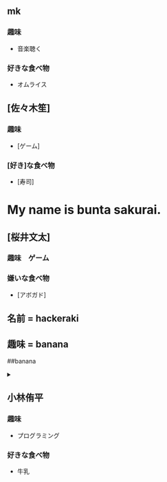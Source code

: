 
## mk

### 趣味
- 音楽聴く
### 好きな食べ物
- オムライス

## [佐々木笙]

### 趣味
- [ゲーム]
### [好き]な食べ物
- [寿司]

# My name is bunta sakurai. 

## [桜井文太]

### 趣味　ゲーム
### 嫌いな食べ物
- [アボガド]



## 名前 = hackeraki
## 趣味 = banana
##banana
<details><summary></summary>

```rb
'banana'
```
</details>

## 小林侑平

### 趣味
- プログラミング
### 好きな食べ物
- 牛乳

